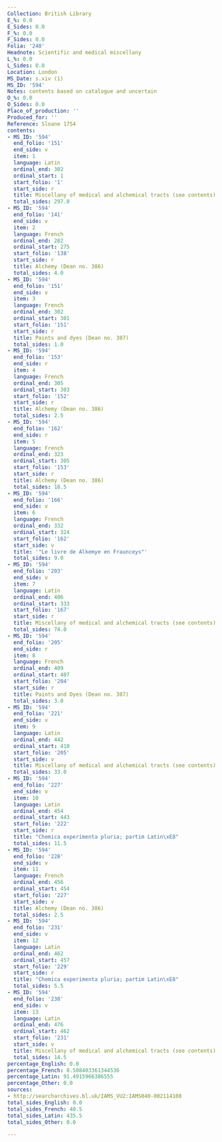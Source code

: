 ```yaml
---
Collection: British Library
E_%: 0.0
E_Sides: 0.0
F_%: 0.0
F_Sides: 0.0
Folia: '240'
Headnote: Scientific and medical miscellany
L_%: 0.0
L_Sides: 0.0
Location: London
MS_Date: s.xiv (1)
MS_ID: '594'
Notes: contents based on catalogue and uncertain
O_%: 0.0
O_Sides: 0.0
Place_of_production: ''
Produced_for: ''
Reference: Sloane 1754
contents:
- MS_ID: '594'
  end_folio: '151'
  end_side: v
  item: 1
  language: Latin
  ordinal_end: 302
  ordinal_start: 1
  start_folio: '1'
  start_side: r
  title: Miscellany of medical and alchemical tracts (see contents)
  total_sides: 297.0
- MS_ID: '594'
  end_folio: '141'
  end_side: v
  item: 2
  language: French
  ordinal_end: 282
  ordinal_start: 275
  start_folio: '138'
  start_side: r
  title: Alchemy (Dean no. 386)
  total_sides: 4.0
- MS_ID: '594'
  end_folio: '151'
  end_side: v
  item: 3
  language: French
  ordinal_end: 302
  ordinal_start: 301
  start_folio: '151'
  start_side: r
  title: Paints and dyes (Dean no. 387)
  total_sides: 1.0
- MS_ID: '594'
  end_folio: '153'
  end_side: r
  item: 4
  language: French
  ordinal_end: 305
  ordinal_start: 303
  start_folio: '152'
  start_side: r
  title: Alchemy (Dean no. 386)
  total_sides: 2.5
- MS_ID: '594'
  end_folio: '162'
  end_side: r
  item: 5
  language: French
  ordinal_end: 323
  ordinal_start: 305
  start_folio: '153'
  start_side: r
  title: Alchemy (Dean no. 386)
  total_sides: 18.5
- MS_ID: '594'
  end_folio: '166'
  end_side: v
  item: 6
  language: French
  ordinal_end: 332
  ordinal_start: 324
  start_folio: '162'
  start_side: v
  title: '"Le livre de Alkemye en Fraunceys"'
  total_sides: 9.0
- MS_ID: '594'
  end_folio: '203'
  end_side: v
  item: 7
  language: Latin
  ordinal_end: 406
  ordinal_start: 333
  start_folio: '167'
  start_side: r
  title: Miscellany of medical and alchemical tracts (see contents)
  total_sides: 74.0
- MS_ID: '594'
  end_folio: '205'
  end_side: r
  item: 8
  language: French
  ordinal_end: 409
  ordinal_start: 407
  start_folio: '204'
  start_side: r
  title: Paints and Dyes (Dean no. 387)
  total_sides: 3.0
- MS_ID: '594'
  end_folio: '221'
  end_side: v
  item: 9
  language: Latin
  ordinal_end: 442
  ordinal_start: 410
  start_folio: '205'
  start_side: v
  title: Miscellany of medical and alchemical tracts (see contents)
  total_sides: 33.0
- MS_ID: '594'
  end_folio: '227'
  end_side: v
  item: 10
  language: Latin
  ordinal_end: 454
  ordinal_start: 443
  start_folio: '222'
  start_side: r
  title: "Chemica experimenta pluria; partim Latin\xE8"
  total_sides: 11.5
- MS_ID: '594'
  end_folio: '228'
  end_side: v
  item: 11
  language: French
  ordinal_end: 456
  ordinal_start: 454
  start_folio: '227'
  start_side: v
  title: Alchemy (Dean no. 386)
  total_sides: 2.5
- MS_ID: '594'
  end_folio: '231'
  end_side: v
  item: 12
  language: Latin
  ordinal_end: 462
  ordinal_start: 457
  start_folio: '229'
  start_side: r
  title: "Chemica experimenta pluria; partim Latin\xE8"
  total_sides: 5.5
- MS_ID: '594'
  end_folio: '238'
  end_side: v
  item: 13
  language: Latin
  ordinal_end: 476
  ordinal_start: 462
  start_folio: '231'
  start_side: v
  title: Miscellany of medical and alchemical tracts (see contents)
  total_sides: 14.5
percentage_English: 0.0
percentage_French: 8.508403361344536
percentage_Latin: 91.4915966386555
percentage_Other: 0.0
sources:
- http://searcharchives.bl.uk/IAMS_VU2:IAMS040-002114108
total_sides_English: 0.0
total_sides_French: 40.5
total_sides_Latin: 435.5
total_sides_Other: 0.0

---
```

